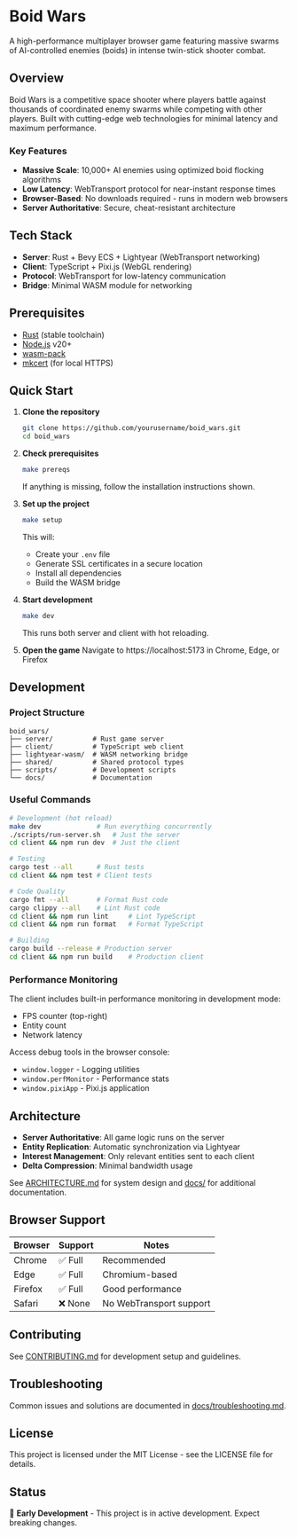 # Boid Wars

A high-performance multiplayer browser game featuring massive swarms of AI-controlled enemies (boids) in intense twin-stick shooter combat.

## Overview

Boid Wars is a competitive space shooter where players battle against thousands of coordinated enemy swarms while competing with other players. Built with cutting-edge web technologies for minimal latency and maximum performance.

### Key Features
- **Massive Scale**: 10,000+ AI enemies using optimized boid flocking algorithms
- **Low Latency**: WebTransport protocol for near-instant response times
- **Browser-Based**: No downloads required - runs in modern web browsers
- **Server Authoritative**: Secure, cheat-resistant architecture

## Tech Stack

- **Server**: Rust + Bevy ECS + Lightyear (WebTransport networking)
- **Client**: TypeScript + Pixi.js (WebGL rendering)
- **Protocol**: WebTransport for low-latency communication
- **Bridge**: Minimal WASM module for networking

## Prerequisites

- [Rust](https://rustup.rs/) (stable toolchain)
- [Node.js](https://nodejs.org/) v20+
- [wasm-pack](https://rustwasm.github.io/wasm-pack/)
- [mkcert](https://github.com/FiloSottile/mkcert) (for local HTTPS)

## Quick Start

1. **Clone the repository**
   ```bash
   git clone https://github.com/yourusername/boid_wars.git
   cd boid_wars
   ```

2. **Check prerequisites**
   ```bash
   make prereqs
   ```
   
   If anything is missing, follow the installation instructions shown.

3. **Set up the project**
   ```bash
   make setup
   ```
   
   This will:
   - Create your `.env` file
   - Generate SSL certificates in a secure location
   - Install all dependencies
   - Build the WASM bridge

4. **Start development**
   ```bash
   make dev
   ```
   
   This runs both server and client with hot reloading.

5. **Open the game**
   Navigate to https://localhost:5173 in Chrome, Edge, or Firefox

## Development

### Project Structure
```
boid_wars/
├── server/          # Rust game server
├── client/          # TypeScript web client
├── lightyear-wasm/  # WASM networking bridge
├── shared/          # Shared protocol types
├── scripts/         # Development scripts
└── docs/            # Documentation
```

### Useful Commands

```bash
# Development (hot reload)
make dev              # Run everything concurrently
./scripts/run-server.sh   # Just the server
cd client && npm run dev  # Just the client

# Testing
cargo test --all      # Rust tests
cd client && npm test # Client tests

# Code Quality
cargo fmt --all       # Format Rust code
cargo clippy --all    # Lint Rust code
cd client && npm run lint     # Lint TypeScript
cd client && npm run format   # Format TypeScript

# Building
cargo build --release # Production server
cd client && npm run build    # Production client
```

### Performance Monitoring

The client includes built-in performance monitoring in development mode:
- FPS counter (top-right)
- Entity count
- Network latency

Access debug tools in the browser console:
- `window.logger` - Logging utilities
- `window.perfMonitor` - Performance stats
- `window.pixiApp` - Pixi.js application

## Architecture

- **Server Authoritative**: All game logic runs on the server
- **Entity Replication**: Automatic synchronization via Lightyear
- **Interest Management**: Only relevant entities sent to each client
- **Delta Compression**: Minimal bandwidth usage

See [ARCHITECTURE.md](ARCHITECTURE.md) for system design and [docs/](docs/) for additional documentation.

## Browser Support

| Browser | Support | Notes |
|---------|---------|-------|
| Chrome | ✅ Full | Recommended |
| Edge | ✅ Full | Chromium-based |
| Firefox | ✅ Full | Good performance |
| Safari | ❌ None | No WebTransport support |

## Contributing

See [CONTRIBUTING.md](CONTRIBUTING.md) for development setup and guidelines.

## Troubleshooting

Common issues and solutions are documented in [docs/troubleshooting.md](docs/troubleshooting.md).

## License

This project is licensed under the MIT License - see the LICENSE file for details.

## Status

🚧 **Early Development** - This project is in active development. Expect breaking changes.